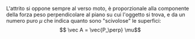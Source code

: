 L'attrito si oppone sempre al verso moto, è proporzionale alla componente della forza peso perpendicolare al piano su cui l'oggetto si trova, e da un numero puro $\mu$ che indica quanto sono "scivolose" le superfici:
$$ \vec A = \vec{P_\perp} \mu$$